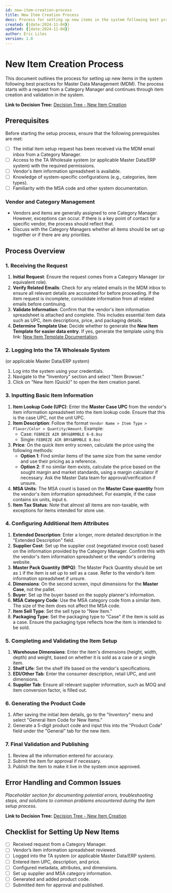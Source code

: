 ```yaml
---
id: new-item-creation-process
title: New Item Creation Process
desc: Process for setting up new items in the system following best practices for Master Data Management (MDM).
created: {{date:2024-11-04}}
updated: {{date:2024-11-04}}
author: Eric Liles
version: 1.0
---
```


# New Item Creation Process

This document outlines the process for setting up new items in the system following best practices for Master Data Management (MDM). The process starts with a request from a Category Manager and continues through item creation and validation in the system.

**Link to Decision Tree:** [Decision Tree - New Item Creation](../DecisionTree/New-Item-Creation-Decision-Tree.md)

## Prerequisites

Before starting the setup process, ensure that the following prerequisites are met:

- [ ] The initial item setup request has been received via the MDM email inbox from a Category Manager.
- [ ] Access to the TA Wholesale system (or applicable Master Data/ERP system) with the required permissions.
- [ ] Vendor's item information spreadsheet is available.
- [ ] Knowledge of system-specific configurations (e.g., categories, item types).
- [ ] Familiarity with the MSA code and other system documentation.

### Vendor and Category Management

- Vendors and items are generally assigned to one Category Manager. However, exceptions can occur. If there is a key point of contact for a specific vendor, the process should reflect that.
- Discuss with the Category Managers whether all items should be set up together or if there are any priorities.

## Process Overview

### 1. Receiving the Request

1. **Initial Request**: Ensure the request comes from a Category Manager (or equivalent role).
2. **Verify Related Emails**: Check for any related emails in the MDM inbox to ensure all relevant details are accounted for before proceeding. If the item request is incomplete, consolidate information from all related emails before continuing.
3. **Validate Information**: Confirm that the vendor's item information spreadsheet is attached and complete. This includes essential item data such as UPC, item descriptions, price, and packaging details.
4. **Determine Template Use**: Decide whether to generate the **New Item Template for easier data entry**. If yes, generate the template using this link: [New Item Template Documentation](https://github.com/eliles-ghra/GHRA-Data-Projects/blob/main/Codespaces%20-%20Primary%20Root%20Location%20for%20Everything/vault/BusinessProcessees/Templates/MDM/Internal-New-Item-Template.md).

### 2. Logging Into the TA Wholesale System
   (or applicable Master Data/ERP system)

1. Log into the system using your credentials.
2. Navigate to the "Inventory" section and select "Item Browser."
3. Click on "New Item (Quick)" to open the item creation panel.

### 3. Inputting Basic Item Information

1. **Item Lookup Code (UPC)**: Enter the **Master Case UPC** from the vendor's item information spreadsheet into the item lookup code. Ensure that this is the case UPC, not the unit UPC.
2. **Item Description**: Follow the format `Vendor Name > Item Type > Flavor/Color > Quantity/Amount`. Example:
   - Case: `FEBREZE AIR BRY&BRMBLE 6-8.8oz`
   - Single: `FEBREZE AIR BRY&BRMBLE 8.8oz`
3. **Price**: On the quick item entry screen, calculate the price using the following methods:
   - **Option 1**: Find similar items of the same size from the same vendor and use their pricing as a reference.
   - **Option 2**: If no similar item exists, calculate the price based on the sought margin and market standards, using a margin calculator if necessary. Ask the Master Data team for approval/verification if unsure.
4. **MSA Units**: The MSA count is based on the **Master Case quantity** from the vendor's item information spreadsheet. For example, if the case contains six units, input `6`.
5. **Item Tax Status**: Note that almost all items are non-taxable, with exceptions for items intended for store use.

### 4. Configuring Additional Item Attributes

1. **Extended Description**: Enter a longer, more detailed description in the "Extended Description" field.
2. **Supplier Cost**: Set up the supplier cost (negotiated invoice cost) based on the information provided by the Category Manager. Confirm this with the vendor's item information spreadsheet or the vendor's ordering website.
3. **Master Pack Quantity (MPQ)**: The Master Pack Quantity should be set as `1` if the item is set up to sell as a case. Refer to the vendor’s item information spreadsheet if unsure.
4. **Dimensions**: On the second screen, input dimensions for the **Master Case**, not the pallet.
5. **Buyer**: Set up the buyer based on the supply planner's information.
6. **MSA Category Code**: Use the MSA category code from a similar item. The size of the item does not affect the MSA code.
7. **Item Sell Type**: Set the sell type to "New Item."
8. **Packaging Type**: Set the packaging type to "Case" if the item is sold as a case. Ensure the packaging type reflects how the item is intended to be sold.

### 5. Completing and Validating the Item Setup

1. **Warehouse Dimensions**: Enter the item's dimensions (height, width, depth) and weight, based on whether it is sold as a case or a single item.
2. **Shelf Life**: Set the shelf life based on the vendor's specifications.
3. **EDI/Other Tab**: Enter the consumer description, retail UPC, and unit dimensions.
4. **Supplier Tab**: Ensure all relevant supplier information, such as MOQ and item conversion factor, is filled out.

### 6. Generating the Product Code

1. After saving the initial item details, go to the "Inventory" menu and select "General Item Code for New Items."
2. Generate a 5-digit product code and input this into the "Product Code" field under the "General" tab for the new item.

### 7. Final Validation and Publishing

1. Review all the information entered for accuracy.
2. Submit the item for approval if necessary.
3. Publish the item to make it live in the system once approved.

## Error Handling and Common Issues

*Placeholder section for documenting potential errors, troubleshooting steps, and solutions to common problems encountered during the item setup process.*

**Link to Decision Tree:** [Decision Tree - New Item Creation](../DecisionTree/New-Item-Creation-Decision-Tree.md)

## Checklist for Setting Up New Items

- [ ] Received request from a Category Manager.
- [ ] Vendor’s item information spreadsheet reviewed.
- [ ] Logged into the TA system (or applicable Master Data/ERP system).
- [ ] Entered item UPC, description, and price.
- [ ] Configured metadata, attributes, and dimensions.
- [ ] Set up supplier and MSA category information.
- [ ] Generated and added product code.
- [ ] Submitted item for approval and published.
